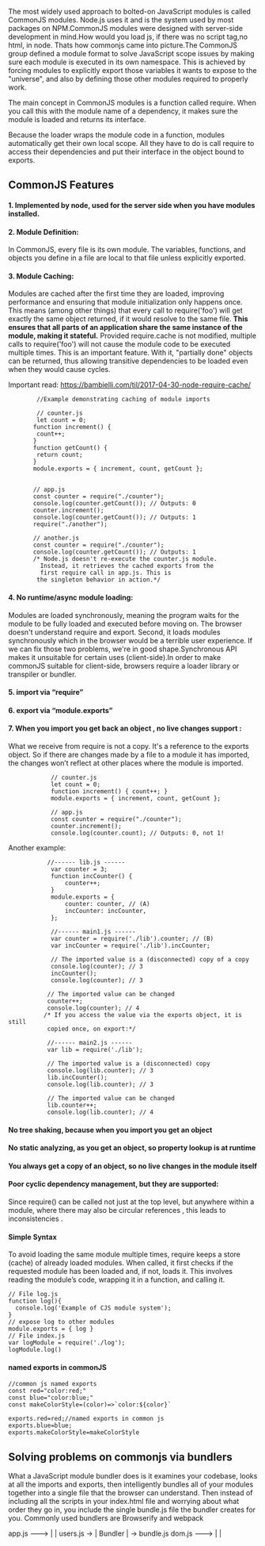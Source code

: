 
The most widely used approach to bolted-on JavaScript modules is called CommonJS modules. 
Node.js uses it and is the system used by most packages on NPM.CommonJS modules were designed with server-side development in mind.How would you load js, if there was no script tag,no html, in node. Thats how commonjs came into picture.The CommonJS group defined a module format to solve JavaScript scope issues by making sure each module is executed in its own namespace. This is achieved by forcing modules to explicitly export those variables it wants to expose to the "universe", and also by defining those other modules required to properly work.

The main concept in CommonJS modules is a function called require. When you call this with the module name of a dependency,
it makes sure the module is loaded and returns its interface.

Because the loader wraps the module code in a function, modules automatically get their own local scope. 
All they have to do is call require to access their dependencies and put their interface in the object bound to exports.

##  CommonJS Features

#### 1. Implemented by node, used for the server side when you have modules installed.
#### 2. Module Definition: 
In CommonJS, every file is its own module. The variables, functions, and objects you define in a file are local to that file unless explicitly exported.
#### 3. Module Caching:
 Modules are cached after the first time they are loaded, improving performance and ensuring that module initialization only happens once. This means (among other things) that every call to require('foo') will get exactly the same object returned, if it would resolve to the same file. **This ensures that all parts of an application share the same instance of the module, making it stateful.** Provided require.cache is not modified, multiple calls to require('foo') will not cause the module code to be executed multiple times. This is an important feature. With it, "partially done" objects can be returned, thus allowing transitive dependencies to be loaded even when they would cause cycles.

 Important read: https://bambielli.com/til/2017-04-30-node-require-cache/

            //Example demonstrating caching of module imports

            // counter.js
            let count = 0;
           function increment() {
            count++;
           }
           function getCount() {
            return count;
           }
           module.exports = { increment, count, getCount };


           // app.js
           const counter = require("./counter");
           console.log(counter.getCount()); // Outputs: 0
           counter.increment();
           console.log(counter.getCount()); // Outputs: 1
           require("./another");
           
           // another.js
           const counter = require("./counter");
           console.log(counter.getCount()); // Outputs: 1
           /* Node.js doesn't re-execute the counter.js module. 
             Instead, it retrieves the cached exports from the 
             first require call in app.js. This is 
            the singleton behavior in action.*/


#### 4. No runtime/async module loading:
Modules are loaded synchronously, meaning the program waits for the module to be fully loaded and executed before moving on. The browser doesn't understand require and export. Second, it loads modules synchronously which in the browser would be a terrible user experience. If we can fix those two problems, we're in good shape.Synchronous API makes it unsuitable for certain uses (client-side).In order to make commonJS suitable for client-side, browsers require a loader library or transpiler or bundler.
#### 5. import via “require”
#### 6. export via “module.exports”
#### 7. When you import you get back an object , no live changes support :
 What we receive from require is not a copy. It's a reference to the exports object.
So if there are changes made by a file to a module it has imported, the changes won’t reflect at other places where the module is imported.
 
                // counter.js
                let count = 0;
                function increment() { count++; }
                module.exports = { increment, count, getCount };
                
                // app.js
                const counter = require("./counter");
                counter.increment();
                console.log(counter.count); // Outputs: 0, not 1!

Another example:

               //------ lib.js ------
                var counter = 3;
                function incCounter() {
                    counter++;
                }
                module.exports = {
                    counter: counter, // (A)
                    incCounter: incCounter,
                };

                //------ main1.js ------
                var counter = require('./lib').counter; // (B)
                var incCounter = require('./lib').incCounter;
                
                // The imported value is a (disconnected) copy of a copy
                console.log(counter); // 3
                incCounter();
                console.log(counter); // 3

               // The imported value can be changed
               counter++;
               console.log(counter); // 4
              /* If you access the value via the exports object, it is still 
               copied once, on export:*/
               
               //------ main2.js ------
               var lib = require('./lib');
               
               // The imported value is a (disconnected) copy
               console.log(lib.counter); // 3
               lib.incCounter();
               console.log(lib.counter); // 3

               // The imported value can be changed
               lib.counter++;
               console.log(lib.counter); // 4
                
#### No tree shaking, because when you import you get an object
#### No static analyzing, as you get an object, so property lookup is at runtime
#### You always get a copy of an object, so no live changes in the module itself


#### Poor cyclic dependency management, but they are supported:
Since require() can be called not just at the top level, but anywhere within a module, where there may also be circular references , this leads to inconsistencies .
#### Simple Syntax

To avoid loading the same module multiple times, require keeps a store (cache) of already loaded modules. 
When called, it first checks if the requested module has been loaded and, if not, loads it. This involves 
reading the module’s code, wrapping it in a function, and calling it.

```
// File log.js
function log(){
  console.log('Example of CJS module system');
}
// expose log to other modules
module.exports = { log }
// File index.js
var logModule = require('./log');
logModule.log()
```
#### named exports in commonJS
```
//common js named exports
const red="color:red;"
const blue="color:blue;"
const makeColorStyle=(color)=>`color:${color}`

exports.red=red;//named exports in common js
exports.blue=blue;
exports.makeColorStyle=makeColorStyle

```

## Solving problems on commonjs via bundlers
What a JavaScript module bundler does is it examines your codebase, looks at all the imports and exports, then intelligently bundles all of your modules together into a single file that the browser can understand. Then instead of including all the scripts in your index.html file and worrying about what order they go in, you include the single bundle.js file the bundler creates for you.
Commonly used bundlers are Browserify and webpack

app.js ---> |         |
users.js -> | Bundler | -> bundle.js
dom.js ---> |         |
